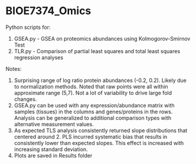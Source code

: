 # BIOE7374_Omics

Python scripts for:
1. GSEA.py - GSEA on proteomics abundances using Kolmogorov-Smirnov Test 
2. TLR.py - Comparison of partial least squares and total least squares regression analyses


Notes:
1. Surprising range of log ratio protein abundances (-0.2, 0.2). Likely due to normalization methods. Noted that raw points were all within approximate range (5,7). Not a lot of variability to drive large fold changes. 
2. GSEA.py can be used with any expression/abundance matrix with samples (tissues) in the columns and genes/proteins in the rows. Analysis can be generalized to additional comparison types with alternative measurement values. 
3. As expected TLS analysis consistently returned slope distributions that centered around 2. PLS incurred systematic bias that results in consistently lower than expected slopes. This effect is increased with increasing standard deviation. 
4. Plots are saved in Results folder
